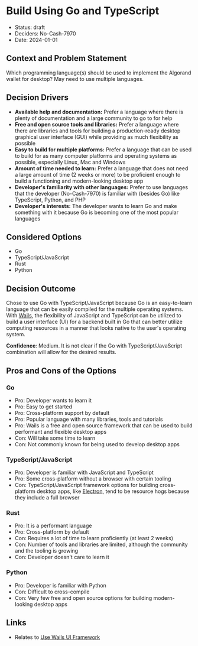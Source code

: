# Build Using Go and TypeScript

- Status: draft
- Deciders: No-Cash-7970
- Date: 2024-01-01

## Context and Problem Statement

Which programming language(s) should be used to implement the Algorand wallet for desktop? May need to use multiple languages.

## Decision Drivers

- **Available help and documentation:** Prefer a language where there is plenty of documentation and a large community to go to for help
- **Free and open source tools and libraries:** Prefer a language where there are libraries and tools for building a production-ready desktop graphical user interface (GUI) while providing as much flexibility as possible
- **Easy to build for multiple platforms:** Prefer a language that can be used to build for as many computer platforms and operating systems as possible, especially Linux, Mac and Windows
- **Amount of time needed to learn:** Prefer a language that does not need a large amount of time (2 weeks or more) to be proficient enough to build a functioning and modern-looking desktop app
- **Developer's familiarity with other languages:** Prefer to use languages that the developer (No-Cash-7970) is familiar with (besides Go) like TypeScript, Python, and PHP
- **Developer's interests:** The developer wants to learn Go and make something with it because Go is becoming one of the most popular languages

## Considered Options

- Go
- TypeScript/JavaScript
- Rust
- Python

## Decision Outcome

Chose to use Go with TypeScript/JavaScript because Go is an easy-to-learn language that can be easily compiled for the multiple operating systems. With [Wails](https://wails.io/), the flexibility of JavaScript and TypeScript can be utilized to build a user interface (UI) for a backend built in Go that can better utilize computing resources in a manner that looks native to the user's operating system.

**Confidence**: Medium. It is not clear if the Go with TypeScript/JavaScript combination will allow for the desired results.

## Pros and Cons of the Options

### Go

- Pro: Developer wants to learn it
- Pro: Easy to get started
- Pro: Cross-platform support by default
- Pro: Popular language with many libraries, tools and tutorials
- Pro: Wails is a free and open source framework that can be used to build performant and flexible desktop apps
- Con: Will take some time to learn
- Con: Not commonly known for being used to develop desktop apps

### TypeScript/JavaScript

- Pro: Developer is familiar with JavaScript and TypeScript
- Pro: Some cross-platform without a browser with certain tooling
- Con: TypeScript/JavaScript framework options for building cross-platform desktop apps, like [Electron](https://www.electronjs.org/), tend to be resource hogs because they include a full browser

### Rust

- Pro: It is a performant language
- Pro: Cross-platform by default
- Con: Requires a lot of time to learn proficiently (at least 2 weeks)
- Con: Number of tools and libraries are limited, although the community and the tooling is growing
- Con: Developer doesn't care to learn it

### Python

- Pro: Developer is familiar with Python
- Con: Difficult to cross-compile
- Con: Very few free and open source options for building modern-looking desktop apps

## Links

- Relates to [Use Wails UI Framework](20240101-use-wails-ui-framework.md)
